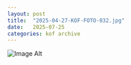 ```yaml
---
layout:	post
title:	"2025-04-27-KOF-FOTO-032.jpg"
date:	2025-07-25
categories:	kof archive
---
```


![Image Alt](https://k0f.github.io/assets/2025-04-27-KOF-FOTO-032.jpg)